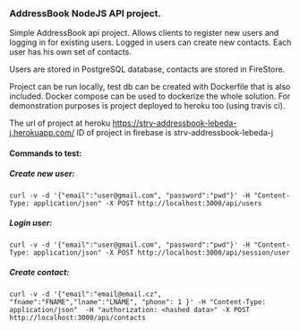 ### AddressBook NodeJS API project.

Simple AddressBook api project. Allows clients to register new users and logging in for existing users. Logged in users can create new contacts. Each user has his own set of contacts.

Users are stored in PostgreSQL database, contacts are stored in FireStore.

Project can be run locally, test db can be created with Dockerfile that is also included. Docker compose can be used to dockerize the whole solution. For demonstration purposes is project deployed to heroku too (using travis ci).

The url of project at heroku  https://strv-addressbook-lebeda-j.herokuapp.com/
ID of project in firebase is strv-addressbook-lebeda-j

#### Commands to test:

##### Create new user:
```
curl -v -d '{"email":"user@gmail.com", "password":"pwd"}' -H "Content-Type: application/json" -X POST http://localhost:3000/api/users
```
##### Login user:
```
curl -v -d '{"email":"user@gmail.com", "password":"pwd"}' -H "Content-Type: application/json" -X POST http://localhost:3000/api/session/user
```
##### Create contact:
```
curl -v -d '{"email":"email@email.cz", "fname":"FNAME","lname":"LNAME", "phone": 1 }' -H "Content-Type: application/json"  -H "authorization: <hashed data>" -X POST http://localhost:3000/api/contacts
```
